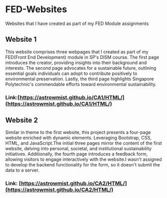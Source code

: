 # FED-Websites
Websites that I have created as part of my FED Module assignments

## Website 1
This website comprises three webpages that I created as part of my FED(Front End Development) module in SP's DISM course. The first page introduces the creator, providing insights into their background and interests. The second page advocates for a sustainable future, outlining essential goals individuals can adopt to contribute positively to environmental preservation. Lastly, the third page highlights Singapore Polytechnic's commendable efforts toward environmental sustainability.

### Link:[https://astrowmist.github.io/CA1/HTML/](https://astrowmist.github.io/CA1/HTML/)

## Website 2
Similar in theme to the first website, this project presents a four-page website enriched with dynamic elements. Leveraging Bootstrap, CSS, HTML, and JavaScript.The initial three pages mirror the content of the first website, delving into personal, societal, and institutional sustainability initiatives. Additionally, the fourth page introduces a feedback form, allowing visitors to engage interactively with the website.I wasn't assigned to develop the backend functionality for the form, so it doesn't submit the data to a server.

### Link: [https://astrowmist.github.io/CA2/HTML/](https://astrowmist.github.io/CA2/HTML/)